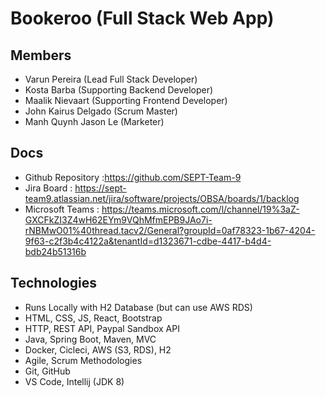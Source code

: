 # Bookeroo (Full Stack Web App)

## Members
* Varun Pereira (Lead Full Stack Developer)
* Kosta Barba (Supporting Backend Developer)
* Maalik Nievaart (Supporting Frontend Developer)
* John Kairus Delgado (Scrum Master)
* Manh Quynh Jason Le (Marketer)

## Docs
* Github Repository :https://github.com/SEPT-Team-9 
* Jira Board : https://sept-team9.atlassian.net/jira/software/projects/OBSA/boards/1/backlog
* Microsoft Teams : https://teams.microsoft.com/l/channel/19%3aZ-GXCFkZI3Z4wH62EYm9VQhMfmEPB9JAo7i-rNBMwO01%40thread.tacv2/General?groupId=0af78323-1b67-4204-9f63-c2f3b4c4122a&tenantId=d1323671-cdbe-4417-b4d4-bdb24b51316b  

## Technologies
* Runs Locally with H2 Database (but can use AWS RDS)
* HTML, CSS, JS, React, Bootstrap
* HTTP, REST API, Paypal Sandbox API
* Java, Spring Boot, Maven, MVC
* Docker, Cicleci, AWS (S3, RDS), H2
* Agile, Scrum Methodologies
* Git, GitHub
* VS Code, Intellij (JDK 8)



